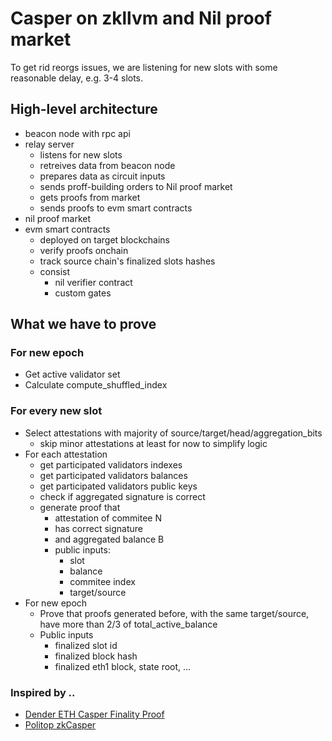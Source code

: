 # Casper on zkllvm and Nil proof market

To get rid  reorgs issues, we are listening for new slots with some reasonable delay, e.g. 3-4 slots.

## High-level architecture

* beacon node with rpc api
* relay server
    * listens for new slots
    * retreives data from beacon node
    * prepares data as circuit inputs
    * sends proff-building orders to Nil proof market
    * gets proofs from market
    * sends proofs to evm smart contracts
* nil proof market
* evm smart contracts
    * deployed on target blockchains
    * verify proofs onchain
    * track source chain's finalized slots hashes
    * consist
        * nil verifier contract
        * custom gates

## What we have to prove

### For new epoch
* Get active validator set
* Calculate compute_shuffled_index

### For every new slot 

* Select attestations with majority of source/target/head/aggregation_bits
    * skip minor attestations at least for now to simplify logic
* For each attestation
    * get participated validators indexes
    * get participated validators balances
    * get participated validators public keys
    * check if aggregated signature is correct
    * generate proof that
        * attestation of commitee N 
        * has correct signature
        * and aggregated balance B
        * public inputs:
            * slot
            * balance
            * commitee index
            * target/source
* For new epoch
    * Prove that proofs generated before, with the same target/source, have more than 2/3 of total_active_balance
    * Public inputs
        * finalized slot id
        * finalized block hash
        * finalized eth1 block, state root, ...
     
### Inspired by ..

* [Dender ETH Casper Finality Proof](https://hackmd.io/@metacraft-labs/DendrETH-Casper-Finality-Proofs)
* [Politop zkCasper](https://research.polytope.technology/zkcasper)
